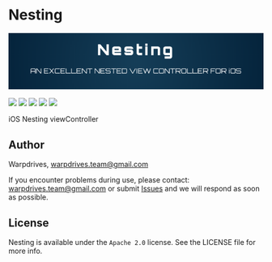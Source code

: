 # Nesting

![](https://github.com/shevakuilin/MyGithubPicture/raw/master/Pictures/Nesting-banner.png)

![](https://img.shields.io/badge/Platform-iOS-green.svg)
![](https://img.shields.io/badge/Language-Swift5.0-purple.svg)
![](https://img.shields.io/badge/Version-0.1.0-yellow.svg)
![](https://img.shields.io/badge/CocoaPods-1.6.1-pink.svg)
![](https://img.shields.io/badge/License-Apache2.0-blue.svg)


iOS Nesting viewController

## Author

Warpdrives, warpdrives.team@gmail.com

If you encounter problems during use, please contact: warpdrives.team@gmail.com 
or submit [Issues](https://github.com/warpdrives/Nesting/issues/new) and we will respond as soon as possible.

## License

Nesting is available under the  `Apache 2.0` license. See the LICENSE file for more info.

